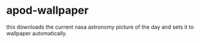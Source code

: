 # apod-wallpaper
this downloads the current nasa astronomy picture of the day and sets it to wallpaper automatically.